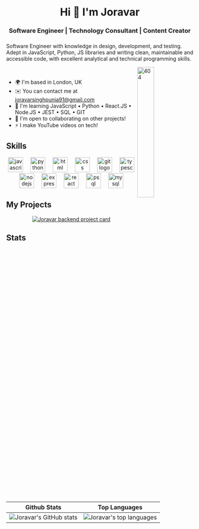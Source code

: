 <h1 align="center">Hi 👋 I'm Joravar</h1>

<h3 align="center">Software Engineer | Technology Consultant | Content Creator </h3>

<h3></h3>

<div align="left">
  <p>Software Engineer with knowledge in design, development, and testing. Adept in JavaScript, Python, JS libraries and writing clean, maintainable and accessible code, with excellent analytical and technical programming skills.</p>
</div>


<div>
  <img align="right" src="https://media.giphy.com/media/GzRz3AoOrUfQtQ1Qb1/giphy.gif" alt="404" width="30%" /><br>
  
  <ul>
    <li>🌍 I'm based in London, UK</li>
    <li>✉️ You can contact me at <a href="mailto:joravarsinghpunia91@gmail.com">joravarsinghpunia91@gmail.com</a></li>
    <li>🧠 I'm learning JavaScript • Python • React.JS • Node.JS • JEST • SQL • GIT</li>
    <li>🤝 I'm open to collaborating on other projects!</li>
    <li>⚡ I make YouTube videos on tech!</li>
  </ul>
</div>



<h2><b>Skills</b></h2>

<div align="center">
  <img src="https://skillicons.dev/icons?i=js" height="40" alt="javascript logo"  />
  <img width="12" />
  <img src="https://skillicons.dev/icons?i=py" height="40" alt="python logo"  />
  <img width="12" />
  <img src="https://skillicons.dev/icons?i=html" height="40" alt="html logo"  />
  <img width="12" />
  <img src="https://skillicons.dev/icons?i=css" height="40" alt="css logo"  />
  <img width="12" />
  <img src="https://skillicons.dev/icons?i=git" height="40" alt="git logo"  />
  <img width="12" />
  <img src="https://skillicons.dev/icons?i=ts" height="40" alt="typescript logo"  />
  <img width="12" />
  <img src="https://skillicons.dev/icons?i=nodejs" height="40" alt="nodejs logo"  />
  <img width="12" />
  <img src="https://skillicons.dev/icons?i=express" height="40" alt="express logo"  />
  <img width="12" />
  <img src="https://skillicons.dev/icons?i=react" height="40" alt="react logo"  />
  <img width="12" />
  <img src="https://skillicons.dev/icons?i=postgres" height="40" alt="psql logo"  />
  <img width="12" />
  <img src="https://skillicons.dev/icons?i=mysql" height="40" alt="mysql logo"  />
  <img width="12" />
</div>

<h2><b>My Projects</b></h2>

<div align="center">
  
[![Joravar backend project card](https://github-readme-stats.vercel.app/api/pin/?username=joravarsinghpunia&repo=BACKEND-NEWS-API&theme=graywhite)](https://github.com/JoravarSinghPunia/BACKEND-NEWS-API)

</div>


<h2><b>Stats</b></h2>

<div align="center">

| Github Stats | Top Languages |
| --- | --- |
| ![Joravar's GitHub stats](https://github-readme-stats.vercel.app/api?username=joravarsinghpunia&show_icons=true&hide=stars,issues,contribs&theme=graywhite) | ![Joravar's top languages](https://github-readme-stats.vercel.app/api/top-langs/?username=joravarsinghpunia&layout=donut&show_icons=true&theme=graywhite) |

</div>


